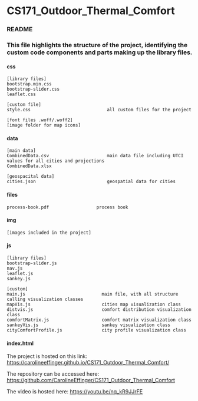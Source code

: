 # CS171_Outdoor_Thermal_Comfort

### README
### This file highlights the structure of the project, identifying the custom code components and parts making up the library files. 

#### css     
	[library files]
	bootstrap.min.css
	bootstrap-slider.css
	leaflet.css
	
    [custom file]
	style.css                             all custom files for the project

    [font files .woff/.woff2]
    [image folder for map icons]	

			
#### data		
	[main data]
	CombinedData.csv                      main data file including UTCI values for all cities and projections
	CombinedData.xlsx

    [geospacital data]
	cities.json                           geospatial data for cities


			
#### files		
	process-book.pdf	              process book
			
#### img		  
	[images included in the project]	
			
#### js		  
	[library files]
	bootstrap-slider.js
	nav.js
	leaflet.js
	sankey.js

    [custom]
	main.js                             main file, with all structure calling visualization classes
	mapVis.js                           cities map visualization class
	distvis.js                          comfort distribution visualization class
	comfortMatrix.js                    comfort matrix visualization class
	sankeyVis.js                        sankey visualization class
	cityComfortProfile.js               city profile visualization class




			
#### index.html			

The project is hosted on this link: https://carolineeffinger.github.io/CS171_Outdoor_Thermal_Comfort/

The repository can be accessed here: https://github.com/CarolineEffinger/CS171_Outdoor_Thermal_Comfort 

The video is hosted here: https://youtu.be/nq_kR9JJrFE
